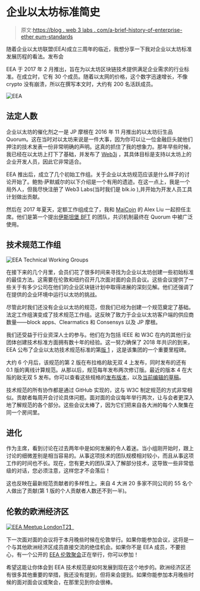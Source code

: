 # 企业以太坊标准简史

> 原文:[https://blog . web 3 labs . com/a-brief-history-of-enterprise-ether eum-standards](https://blog.web3labs.com/a-brief-history-of-enterprise-ethereum-standards)

随着企业以太坊联盟(EEA)成立三周年的临近，我想分享一下我对企业以太坊标准发展历程的看法。发布会

EEA 于 2017 年 2 月推出，旨在为以太坊区块链技术提供满足企业需求的行业标准。在成立时，它有 30 个成员。随着以太网的价格，这个数字迅速增长，不像 crypto 没有崩溃，所以在撰写本文时，大约有 200 名活跃成员。

![EEA](../Images/ad68143333d8c108f02e70581116850b.png)

## 法定人数

企业以太坊的催化剂之一是 JP 摩根在 2016 年 11 月推出的以太坊衍生品 Quorum。这在当时对以太坊来说是一件大事，因为你可以让一位金融巨头就他们押注的技术发表一份非常明确的声明。这真的抓住了我的想象力。那年早些时候，我已经在以太坊上打下了基础，并发布了 [Web3j](https://www.web3labs.com/web3j) ，其具体目标是支持以太坊上的企业开发人员，因此它非常适合。

EEA 推出后，成立了几个初始工作组。关于企业以太坊规范应该是什么样子的讨论开始了。鲍勃·萨默威尔的以下介绍是一个有用的遗迹。在这一点上，我是一个局外人，但我尽快注册了 Web3 Labs(当时我们是 blk.io ),并开始为开发人员工具计划做出贡献。

然后在 2017 年夏天，定额工作组成立了，我和 [MaiCoin](https://www.maicoin.com/) 的 Alex Liu 一起担任主席。他们是第一个提出[伊斯坦堡 BFT](https://github.com/ethereum/EIPs/issues/650) 的团队，共识机制最终在 Quorum 中被广泛使用。

## 技术规范工作组

![EEA Technical Working Groups](../Images/ec57318dda00b3a9139a19ecc8bf4cd4.png)

在接下来的几个月里，会员们花了很多时间来寻找为企业以太坊创建一些初始标准的最佳方法。这需要在伦敦和纽约召开几次面对面的会员会议。这些会议提供了一些关于有多少公司在他们的企业区块链计划中取得进展的深刻见解。他们还强调了在提供的企业环境中运行以太坊的挑战。

尽管此时我们还没有企业以太坊的规范，但我们已经为创建一个规范奠定了基础。法定工作组演变成了技术规范工作组。这反映了致力于企业以太坊客户端的供应商数量——block apps、Clearmatics 和 Consensys 以及 JP 摩根。

我们还受益于行业资深人士的参与。他们在为包括 IEEE 和 W3C 在内的其他行业团体创建技术标准方面拥有数十年的经验。这一努力确保了 2018 年共识的到来，EEA 公布了企业以太坊技术规范标准的第[版 1](https://entethalliance.org/enterprise-ethereum-alliance-specification-clears-path-global-blockchain-ecosystem/) ，这是该集团的一个重要里程碑。

大约 6 个月后，该规范的第 2 版在布拉格的敌无双 4 上发布，同时发布的还有 0.1 版的离线计算规范。从那以后，规范每年发布两次修订版。最近的版本 4 在大阪的敌无双 5 发布。你可以查看这些规格的[发布版本](https://entethalliance.org/technical-documents/)，以及[当前编辑的草稿](https://entethalliance.github.io/client-spec/spec.html)。

技术规范的所有协作都是通过 GitHub 实现的，这与 W3C 制定规范的方式非常相似。贡献者每周开会讨论具体问题。面对面的会议每年举行两次，让与会者更深入地了解规范的各个部分。这些会议太棒了，因为它们把来自各大洲的每个人聚集在同一个房间里。

## 进化

作为主席，看到讨论在过去两年中是如何发展的令人着迷。当小组刚开始时，跟上讨论的细微差别是相当容易的。从事这项技术的团队规模相对较小，而且从事这项工作的时间也不长。现在，您有更大的团队深入了解部分技术，这导致一些非常低级的对话，您必须注意，这样您才不会落后！

这也反映在最新规范贡献者的多样性上。来自 4 大洲 20 多家不同公司的 55 名个人做出了贡献(第 1 版的个人贡献者人数还不到一半)。

## 伦敦的欧洲经济区

[![EEA Meetup London](../Images/d5268394ccc000a31c4eb887215c9e42.png)T2】](https://www.meetup.com/eea-london/events/268502034/)

下一次面对面的会议将于本月晚些时候在伦敦举行。如果你能参加会议，这将是一个与其他欧洲经济区成员直接交流的绝佳机会。如果你不是 EEA 成员，不要担心，有一个公开的 [EEA 伦敦聚会](https://www.meetup.com/eea-london/events/268502034/)正在举行，你可以参加！

希望这能让你体会到 EEA 技术规范是如何发展到现在这个地步的。欧洲经济区还有很多其他重要的举措，我还没有提到，但将来会提到。如果你能参加本月晚些时候的面对面会议或聚会，在那里见到你会很棒。